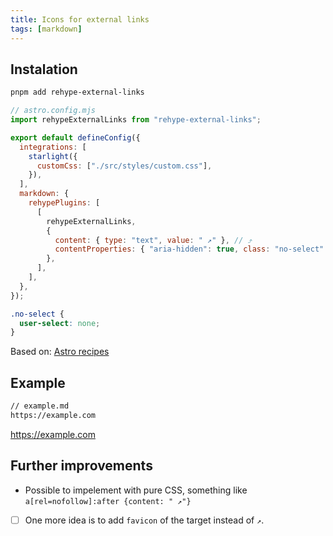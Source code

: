 ```yaml
---
title: Icons for external links
tags: [markdown]
---
```


## Instalation

```bash title="Instal dependencies…"
pnpm add rehype-external-links
```

```js
// astro.config.mjs
import rehypeExternalLinks from "rehype-external-links";

export default defineConfig({
  integrations: [
    starlight({
      customCss: ["./src/styles/custom.css"],
    }),
  ],
  markdown: {
    rehypePlugins: [
      [
        rehypeExternalLinks,
        {
          content: { type: "text", value: " ↗" }, // ⤴
          contentProperties: { "aria-hidden": true, class: "no-select" },
        },
      ],
    ],
  },
});
```

```css
.no-select {
  user-select: none;
}
```

Based on: [Astro recipes](https://docs.astro.build/en/recipes/external-links/)

## Example

```md
// example.md
https://example.com
```

https://example.com

## Further improvements

- Possible to impelement with pure CSS, something like `a[rel=nofollow]:after {content: " ↗"}`
- [ ] One more idea is to add `favicon` of the target instead of `↗`.
